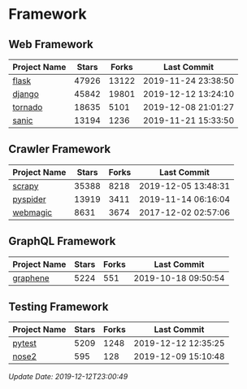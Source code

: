# Framework

## Web Framework

| Project Name | Stars | Forks | Last Commit |
| ------------ | ----- | ----- | ----------- |
| [flask](https://github.com/pallets/flask) | 47926 | 13122 | 2019-11-24 23:38:50 |
| [django](https://github.com/django/django) | 45842 | 19801 | 2019-12-12 13:24:10 |
| [tornado](https://github.com/tornadoweb/tornado) | 18635 | 5101 | 2019-12-08 21:01:27 |
| [sanic](https://github.com/huge-success/sanic) | 13194 | 1236 | 2019-11-21 15:33:50 |

## Crawler Framework

| Project Name | Stars | Forks | Last Commit |
| ------------ | ----- | ----- | ----------- |
| [scrapy](https://github.com/scrapy/scrapy) | 35388 | 8218 | 2019-12-05 13:48:31 |
| [pyspider](https://github.com/binux/pyspider) | 13919 | 3411 | 2019-11-14 06:16:04 |
| [webmagic](https://github.com/code4craft/webmagic) | 8631 | 3674 | 2017-12-02 02:57:06 |

## GraphQL Framework

| Project Name | Stars | Forks | Last Commit |
| ------------ | ----- | ----- | ----------- |
| [graphene](https://github.com/graphql-python/graphene) | 5224 | 551 | 2019-10-18 09:50:54 |

## Testing Framework

| Project Name | Stars | Forks | Last Commit |
| ------------ | ----- | ----- | ----------- |
| [pytest](https://github.com/pytest-dev/pytest) | 5209 | 1248 | 2019-12-12 12:35:25 |
| [nose2](https://github.com/nose-devs/nose2) | 595 | 128 | 2019-12-09 15:10:48 |

*Update Date: 2019-12-12T23:00:49*